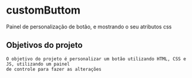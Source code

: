 # customButtom
Painel de personalização de botão, e mostrando o seu atributos css

## Objetivos do projeto
    O objetivo do projeto é personalizar um botão utilizando HTML, CSS e JS, utilizando um painel
    de controle para fazer as alterações
